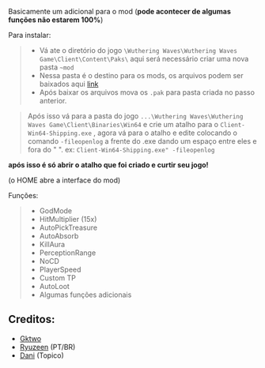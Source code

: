 Basicamente um adicional para o mod (**__pode acontecer de algumas funções não estarem 100%__**)

Para instalar:

> - Vá ate o diretório do jogo  `\Wuthering Waves\Wuthering Waves Game\Client\Content\Paks\` aqui será necessário criar uma nova pasta `~mod`
> - Nessa pasta é o destino para os mods, os arquivos podem ser baixados aqui [link](https://github.com/ryuzeen/WutheringWaves-Tools)
> - Após baixar os arquivos mova os `.pak` para pasta criada no passo anterior.


> Após isso vá para a pasta do jogo `...\Wuthering Waves\Wuthering Waves Game\Client\Binaries\Win64` e crie um atalho para o `Client-Win64-Shipping.exe` , agora vá para o atalho e edite colocando o comando `-fileopenlog` a frente do .exe dando um espaço entre eles e fora do " ".
> ex: `Client-Win64-Shipping.exe" -fileopenlog`

**após isso é só abrir o atalho que foi criado e curtir seu jogo!**

(o HOME abre a interface do mod)

Funções:

> - GodMode
> - HitMultiplier (15x)
> - AutoPickTreasure
> - AutoAbsorb 
> - KillAura
> - PerceptionRange
> - NoCD
> - PlayerSpeed
> - Custom TP
> - AutoLoot
> - Algumas funções adicionais


## Creditos:

- [Gktwo](https://github.com/Gktwo)
- [Ryuzeen](https://github.com/ryuzeen) (PT/BR)
- [Dani](https://github.com/danieldcoelho) (Topico)
